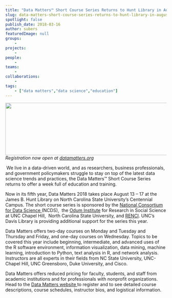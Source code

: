 ```yaml
---
title: "Data Matters™ Short Course Series Returns to Hunt Library in August"
slug: data-matters-short-course-series-returns-to-hunt-library-in-august
spotlight: false
publish_date: 2018-03-16
author: subers
featuredImage: null
groups:
    - 
projects:
    - 
people:
    - 
teams: 
    - 
collaborations:
    - 
tags:
    - ["data matters","data science","education"]
---
```

<em><img class="aligncenter size-large wp-image-17464" src="http://renci.org/wp-content/uploads/2018/03/DM-Header-1024x263.png" alt="" width="640" height="164" />Registration now open at </em><a href="http://www.datamatters.org/"><em>datamatters.org</em></a>

<strong> </strong>We live in a data-driven world, and as researchers, business professionals, and government policymakers struggle to stay on top of the latest data science trends and practices, the Data Matters™ Short Course Series returns to offer a week full of education and training. <!--more-->

Now in its fifth year, Data Matters 2018 takes place August 13 – 17 at the James B. Hunt Library on North Carolina State University’s Centennial Campus. The short course series is sponsored by the <a href="http://datascienceconsortium.org/">National Consortium for Data Science </a>(NCDS),  the <a href="http://odum.unc.edu/">Odum Institute</a> for Research in Social Science at UNC Chapel Hill,  North Carolina State University, and <a href="http://www.renci.org/">RENCI</a>. UNC’s Davis Library is providing additional support for the series this year.

Data Matters offers two-day courses on Monday and Tuesday and Thursday and Friday, and one-day courses on Wednesday. Topics to be covered this year include beginning, intermediate, and advanced uses of the R software environment, information visualization, data mining, machine learning, introduction to Python, text analysis in R, and network analysis. Instructors are all experts in their fields from NC State University, UNC-Chapel Hill, UNC Greensboro, Duke University, and Cisco.

Data Matters offers reduced pricing for faculty, students, and staff from academic institutions and for professionals with nonprofit organizations.  Head to the <a href="http://datamatters.org/">Data Matters website </a>to register and to see detailed course descriptions, course schedules, instructor bios, and logistical information.

&nbsp;

